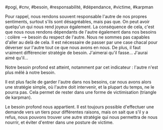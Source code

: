 #pogi, #cnv, #besoin, #responsabilité, #dépendance, #victime, #karpman 

Pour rappel, nous rendons souvent responsable l'autre de nos propres sentiments, surtout s'ils sont désagréables, mais pas que. On peut avoir quelqu'un qui nous rend joyeux également.
La conséquence de cela, c'est que nous nous rendons dépendants de l'autre également dans nos besoins : colère --> besoin du respect de l'autre. Nous ne sommes pas capables d'aller au delà de cela.
Il est nécessaire de passer par une case chacal pour déverser sur l'autre tout ce que nous avons en nous.
De plus, il faut vraiment différencier stratégie de besoin. J'aimerai qu'il fasse... J'aurai aimé qu'il...

Notre besoin profond est atteint, notamment par cet indicateur : l'autre n'est plus mêlé à notre besoin.

Il est plus facile de garder l'autre dans nos besoins, car nous avons alors une stratégie simple, où l'autre doit intervenir, et la plupart du temps, ne le pourra pas. Cela permet de rester dans une forme de victimisation (triangle de karpman).

Le besoin profond nous appartient. Il est toujours possible d'effectuer une demande vers un tiers pour différentes raisons, mais on sait que s'il y a refus, nous pouvons trouver une autre stratégie qui nous permettra de nous nourrir, et éviter d'entrer dans une posture de victime.